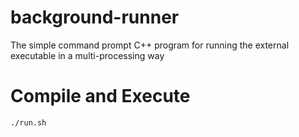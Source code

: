# background-runner
The simple command prompt C++ program for running the external executable in a multi-processing way

# Compile and Execute
`./run.sh`
